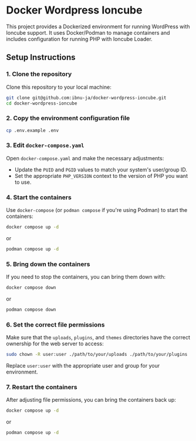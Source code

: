 # Docker Wordpress Ioncube

This project provides a Dockerized environment for running WordPress with Ioncube support. It uses Docker/Podman to manage containers and includes configuration for running PHP with Ioncube Loader.

## Setup Instructions

### 1. Clone the repository
Clone this repository to your local machine:
```bash
git clone git@github.com:ibnu-ja/docker-wordpress-ioncube.git
cd docker-wordpress-ioncube
```

### 2. Copy the environment configuration file
```bash
cp .env.example .env
```

### 3. Edit `docker-compose.yaml`

Open `docker-compose.yaml` and make the necessary adjustments:

- Update the `PUID` and `PGID` values to match your system's user/group ID.
- Set the appropriate `PHP_VERSION` context to the version of PHP you want to use.

### 4. Start the containers

Use `docker-compose` (or `podman compose` if you're using Podman) to start the containers:
```bash
docker compose up -d
```
or
```bash
podman compose up -d
```

### 5. Bring down the containers

If you need to stop the containers, you can bring them down with:
```bash
docker compose down
```

or
```bash
podman compose down
```

### 6. Set the correct file permissions

Make sure that the `uploads`, `plugins`, and `themes` directories have the correct ownership for the web server to access:

```bash
sudo chown -R user:user ./path/to/your/uploads ./path/to/your/plugins ./path/to/your/themes
```

Replace `user:user` with the appropriate user and group for your environment.

### 7. Restart the containers

After adjusting file permissions, you can bring the containers back up:
```bash
docker compose up -d
```

or
```bash
podman compose up -d
```